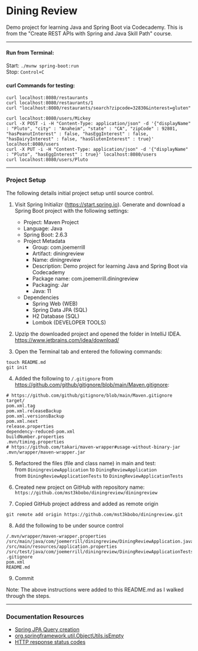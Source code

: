 # Dining Review

Demo project for learning Java and Spring Boot via Codecademy. 
This is from the "Create REST APIs with Spring and Java Skill Path" course.

---

#### Run from Terminal:

Start: `./mvnw spring-boot:run`  
Stop: `Control+C`

#### curl Commands for testing:

```
curl localhost:8080/restaurants
curl localhost:8080/restaurants/1
curl "localhost:8080/restaurants/search?zipcode=32830&interest=gluten"

curl localhost:8080/users/Mickey
curl -X POST -i -H "Content-Type: application/json" -d '{"displayName" : "Pluto", "city" : "Anaheim", "state" : "CA", "zipCode" : 92801, "hasPeanutInterest" : false, "hasEggInterest" : false, "hasDairyInterest" : false, "hasGlutenInterest" : true}' localhost:8080/users
curl -X PUT -i -H "Content-Type: application/json" -d '{"displayName" : "Pluto", "hasEggInterest" : true}' localhost:8080/users
curl localhost:8080/users/Pluto
```

---

### Project Setup

The following details initial project setup until source control.

1. Visit Spring Initializr (https://start.spring.io). 
   Generate and download a Spring Boot project with the following settings:
   * Project: Maven Project
   * Language: Java
   * Spring Boot: 2.6.3
   * Project Metadata
     * Group: com.joemerrill 
     * Artifact: diningreview 
     * Name: diningreview 
     * Description: Demo project for learning Java and Spring Boot via Codecademy 
     * Package name: com.joemerrill.diningreview 
     * Packaging: Jar 
     * Java: 11
   * Dependencies
     * Spring Web (WEB)
     * Spring Data JPA (SQL)
     * H2 Database (SQL)
     * Lombok (DEVELOPER TOOLS)

2. Upzip the downloaded project and opened the folder in IntelliJ IDEA. 
   https://www.jetbrains.com/idea/download/

3. Open the Terminal tab and entered the following commands:
```
touch README.md
git init
```

4. Added the following to `/.gitignore` from https://github.com/github/gitignore/blob/main/Maven.gitignore:
```
# https://github.com/github/gitignore/blob/main/Maven.gitignore
target/
pom.xml.tag
pom.xml.releaseBackup
pom.xml.versionsBackup
pom.xml.next
release.properties
dependency-reduced-pom.xml
buildNumber.properties
.mvn/timing.properties
# https://github.com/takari/maven-wrapper#usage-without-binary-jar
.mvn/wrapper/maven-wrapper.jar
```

5. Refactored the files (file and class name) in main and test:  
   from `DiningreviewApplication` to `DiningReviewApplication`  
   from `DiningReviewApplicationTests` to `DiningReviewApplicationTests`

6. Created new project on GitHub with repository name:  
   `https://github.com/mst3kbobo/diningreview/diningreview`
7. Copied GitHub project address and added as remote origin
```
git remote add origin https://github.com/mst3kbobo/diningreview.git
```
8. Add the following to be under source control
```
/.mvn/wrapper/maven-wrapper.properties
/src/main/java/com/joemerrill/diningreview/DiningReviewApplication.java
/src/main/resources/application.properties
/src/test/java/com/joemerrill/diningreview/DiningReviewApplicationTests.java
.gitignore
pom.xml
README.md
```
9. Commit

Note: The above instructions were added to this README.md as I walked through the steps.

---

### Documentation Resources

* [Spring JPA Query creation](https://docs.spring.io/spring-data/jpa/docs/1.10.1.RELEASE/reference/html/#jpa.query-methods.query-creation)
* [org.springframework.util.ObjectUtils.isEmpty](https://docs.spring.io/spring-framework/docs/current/javadoc-api/org/springframework/util/ObjectUtils.html#isEmpty-java.lang.Object-)
* [HTTP response status codes](https://developer.mozilla.org/en-US/docs/Web/HTTP/Status)





